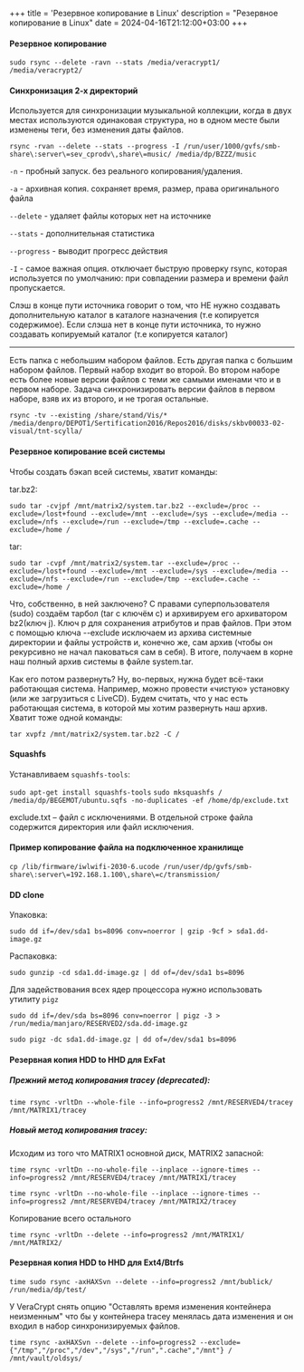 +++
title = 'Резервное копирование в Linux'
description = "Резервное копирование в Linux"
date = 2024-04-16T21:12:00+03:00
+++
#### Резервное копирование

`sudo rsync --delete -ravn --stats /media/veracrypt1/ /media/veracrypt2/`

#### Синхронизация 2-х директорий

Используется для синхронизации музыкальной коллекции, когда в двух местах используются одинаковая структура, но в одном месте были изменены теги, без изменения даты файлов. 

`rsync -rvan --delete --stats --progress -I /run/user/1000/gvfs/smb-share\:server\=sev_cprodv\,share\=music/ /media/dp/BZZZ/music`

`-n` - пробный запуск. без реального копирования/удаления.

`-a` - архивная копия. сохраняет время, размер, права оригинального файла

`--delete` - удаляет файлы которых нет на источнике

`--stats` - дополнительная статистика

`--progress` - выводит прогресс действия

`-I` - самое важная опция. отключает быструю проверку rsync, которая используется по умолчанию: при совпадении размера и времени файл пропускается.

Слэш в конце пути источника говорит о том, что НЕ нужно создавать дополнительную каталог в каталоге назначения (т.е копируется содержимое).
Если слэша нет в конце пути источника, то нужно создавать копируемый каталог (т.е копируется каталог)

-------------------------------------------------------

Есть папка с небольшим набором файлов. Есть другая папка с большим набором файлов. Первый набор входит во второй. Во втором наборе есть более новые версии файлов с теми же самыми именами что и в первом наборе. Задача синхронизировать версии файлов в первом наборе, взяв их из второго, и не трогая остальные.

`rsync -tv --existing /share/stand/Vis/* /media/denpro/DEPOT1/Sertification2016/Repos2016/disks/skbv00033-02-visual/tnt-scylla/`

#### Резервное копирование всей системы

Чтобы создать бэкап всей системы, хватит команды:

tar.bz2:

`sudo tar -cvjpf /mnt/matrix2/system.tar.bz2 --exclude=/proc --exclude=/lost+found --exclude=/mnt --exclude=/sys --exclude=/media --exclude=/nfs --exclude=/run --exclude=/tmp --exclude=.cache --exclude=/home /`

tar:

`sudo tar -cvpf /mnt/matrix2/system.tar --exclude=/proc --exclude=/lost+found --exclude=/mnt --exclude=/sys --exclude=/media --exclude=/nfs --exclude=/run --exclude=/tmp --exclude=.cache --exclude=/home /`

Что, собственно, в ней заключено? 
С правами суперпользователя (sudo) создаём тарбол (tar с ключём c) и архивируем его архиватором bz2(ключ j).
Ключ p для сохранения атрибутов и прав файлов. 
При этом с помощью ключа --exclude исключаем из архива системные директории и файлы устройств и, конечно же, сам архив (чтобы он рекурсивно не начал паковаться сам в себя).
В итоге, получаем в корне наш полный архив системы в файле system.tar.

Как его потом развернуть?
Ну, во-первых, нужна будет всё-таки работающая система. Например, можно провести «чистую» установку (или же загрузиться с LiveCD).
Будем считать, что у нас есть работающая система, в которой мы хотим развернуть наш архив. Хватит тоже одной команды:

`tar xvpfz /mnt/matrix2/system.tar.bz2 -C /`


#### Squashfs

Устанавливаем `squashfs-tools`:

`sudo apt-get install squashfs-tools`
`sudo mksquashfs / /media/dp/BEGEMOT/ubuntu.sqfs -no-duplicates -ef /home/dp/exclude.txt`

exclude.txt – файл с исключениями. В отдельной строке файла содержится директория или файл исключения.

#### Пример копирование файла на подключенное хранилище

`cp /lib/firmware/iwlwifi-2030-6.ucode /run/user/dp/gvfs/smb-share\:server\=192.168.1.100\,share\=c/transmission/`

#### DD clone

Упаковка:

`sudo dd if=/dev/sda1 bs=8096 conv=noerror | gzip -9cf > sda1.dd-image.gz`

Распаковка:

`sudo gunzip -cd sda1.dd-image.gz | dd of=/dev/sda1 bs=8096` 

Для задействования всех ядер процессора нужно использовать утилиту `pigz`

`sudo dd if=/dev/sda bs=8096 conv=noerror | pigz -3 > /run/media/manjaro/RESERVED2/sda.dd-image.gz`

`sudo pigz -dc sda1.dd-image.gz | dd of=/dev/sda1 bs=8096`

#### Резервная копия HDD to HHD для ExFat

##### Прежний метод копирования tracey (deprecated):

`time rsync -vrltDn --whole-file --info=progress2 /mnt/RESERVED4/tracey /mnt/MATRIX1/tracey` 

##### Новый метод копирования tracey:

Исходим из того что MATRIX1 основной диск, MATRIX2 запасной:

`time rsync -vrltDn --no-whole-file --inplace --ignore-times --info=progress2 /mnt/RESERVED4/tracey /mnt/MATRIX1/tracey`

`time rsync -vrltDn --no-whole-file --inplace --ignore-times --info=progress2 /mnt/RESERVED4/tracey /mnt/MATRIX2/tracey`

Копирование всего остального

`time rsync -vrltDn --delete --info=progress2 /mnt/MATRIX1/ /mnt/MATRIX2/`


#### Резервная копия HDD to HHD для Ext4/Btrfs

`time sudo rsync -axHAXSvn --delete --info=progress2 /mnt/bublick/ /run/media/dp/test/`

У VeraCrypt снять опцию "Оставлять время изменения контейнера неизменным" что бы у контейнера tracey менялась дата изменения и он входил в набор синхронизируемых файлов. 

`time rsync -axHAXSvn --delete --info=progress2 --exclude={"/tmp","/proc","/dev","/sys","/run",".cache","/mnt"} / /mnt/vault/oldsys/`
